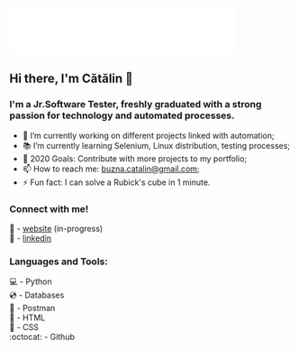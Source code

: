 ![gif from nerdy.dev](https://github.com/BuznaCatalin/BuznaCatalin/blob/master/sign.gif?raw=true)

## Hi there, I'm Cătălin  👋

### I'm a Jr.Software Tester, freshly graduated with a strong passion for technology and automated processes.

- 🔨 I’m currently working on different projects linked with automation;
- 📚 I’m currently learning Selenium, Linux distribution, testing processes;
- 🥅 2020 Goals: Contribute with more projects to my portfolio;
- 📫 How to reach me: buzna.catalin@gmail.com;
- ⚡ Fun fact: I can solve a Rubick's cube in 1 minute.

### Connect with me!

🏡 - [website][website] (in-progress)
<br />
👔 - [linkedin][linkedin]

[website]: https://buznacatalin.ro
[linkedin]: https://www.linkedin.com/in/buzna-catalin/

### Languages and Tools:
💻 - Python
<br />
💿 - Databases
<br />
👮 - Postman
<br />
💾 - HTML
<br />
📀 - CSS
<br />
:octocat: - Github
